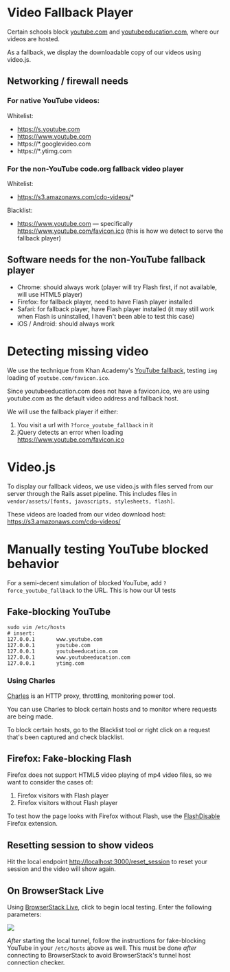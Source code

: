# Video Fallback Player

Certain schools block [youtube.com](http://youtube.com) and [youtubeeducation.com](http://youtubeeducation.com), where our videos are hosted.

As a fallback, we display the downloadable copy of our videos using video.js.

## Networking / firewall needs

### For native YouTube videos:

Whitelist:

* https://s.youtube.com
* https://www.youtube.com
* https://*.googlevideo.com
* https://*.ytimg.com

### For the non-YouTube code.org fallback video player

Whitelist:

* https://s3.amazonaws.com/cdo-videos/*

Blacklist:

* https://www.youtube.com — specifically https://www.youtube.com/favicon.ico (this is how we detect to serve the fallback player)

## Software needs for the non-YouTube fallback player

* Chrome: should always work (player will try Flash first, if not available, will use HTML5 player)
* Firefox: for fallback player, need to have Flash player installed
* Safari: for fallback player, have Flash player installed (it may still work when Flash is uninstalled, I haven't been able to test this case)
* iOS / Android: should always work

# Detecting missing video

We use the technique from Khan Academy's [YouTube fallback](http://code.google.com/p/khanacademy/issues/detail?id=13721), testing `img` loading of `youtube.com/favicon.ico`.

Since youtubeeducation.com does not have a favicon.ico, we are using youtube.com as the default video address and fallback host. 

We will use the fallback player if either:

1. You visit a url with `?force_youtube_fallback` in it
2. jQuery detects an error when loading https://www.youtube.com/favicon.ico

# Video.js

To display our fallback videos, we use video.js with files served from our server through the Rails asset pipeline. This includes files in `vendor/assets/[fonts, javascripts, stylesheets, flash]`.

These videos are loaded from our video download host: https://s3.amazonaws.com/cdo-videos/

# Manually testing YouTube blocked behavior

For a semi-decent simulation of blocked YouTube, add `?force_youtube_fallback` to the URL. This is how our UI tests 

## Fake-blocking YouTube

```
sudo vim /etc/hosts
# insert:
127.0.0.1       www.youtube.com
127.0.0.1       youtube.com
127.0.0.1       youtubeeducation.com
127.0.0.1       www.youtubeeducation.com
127.0.0.1       ytimg.com
```

### Using Charles

[Charles](http://www.charlesproxy.com/) is an HTTP proxy, throttling, monitoring power tool.

You can use Charles to block certain hosts and to monitor where requests are being made.

To block certain hosts, go to the Blacklist tool or right click on a request that's been captured and check blacklist.

## Firefox: Fake-blocking Flash

Firefox does not support HTML5 video playing of mp4 video files, so we want to consider the cases of:

1. Firefox visitors with Flash player
2. Firefox visitors without Flash player

To test how the page looks with Firefox without Flash, use the [FlashDisable](https://addons.mozilla.org/en-US/firefox/addon/flashdisable/) Firefox extension.

## Resetting session to show videos

Hit the local endpoint [http://localhost:3000/reset_session](http://localhost:3000/reset_session) to reset your session and the video will show again.

## On BrowserStack Live

Using [BrowserStack Live](http://www.browserstack.com/start), click to begin local testing. Enter the following parameters:

![](http://i.imgur.com/mzocimK.png)

*After* starting the local tunnel, follow the instructions for fake-blocking YouTube in your `/etc/hosts` above as well. This must be done *after* connecting to BrowserStack to avoid BrowserStack's tunnel host connection checker.
